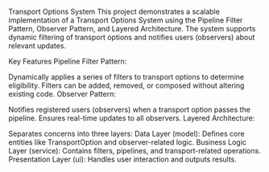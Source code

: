Transport Options System
This project demonstrates a scalable implementation of a Transport Options System using the Pipeline Filter Pattern, Observer Pattern, and Layered Architecture. The system supports dynamic filtering of transport options and notifies users (observers) about relevant updates.

Key Features
Pipeline Filter Pattern:

Dynamically applies a series of filters to transport options to determine eligibility.
Filters can be added, removed, or composed without altering existing code.
Observer Pattern:

Notifies registered users (observers) when a transport option passes the pipeline.
Ensures real-time updates to all observers.
Layered Architecture:

Separates concerns into three layers:
Data Layer (model): Defines core entities like TransportOption and observer-related logic.
Business Logic Layer (service): Contains filters, pipelines, and transport-related operations.
Presentation Layer (ui): Handles user interaction and outputs results.
